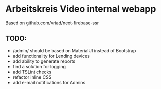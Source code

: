 # Arbeitskreis Video internal webapp

Based on github.com/vriad/next-firebase-ssr


## TODO:
* /admin/ should be based on MaterialUI instead of Bootstrap
* add functionality for Lending devices
* add ability to generate reports
* find a solution for logging
* add TSLint checks
* refactor inline CSS
* add e-mail notifications for Admins